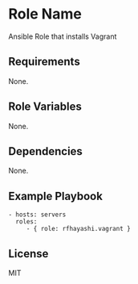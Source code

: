 Role Name
=========

Ansible Role that installs Vagrant

Requirements
------------

None.

Role Variables
--------------

None.

Dependencies
------------

None.

Example Playbook
----------------

    - hosts: servers
      roles:
         - { role: rfhayashi.vagrant }

License
-------

MIT